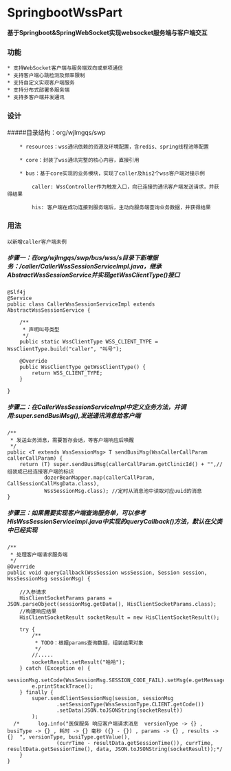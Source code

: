# SpringbootWssPart
**基于Springboot&amp;SpringWebSocket实现websocket服务端与客户端交互**

### 功能

    * 支持WebSocket客户端与服务端双向或单项通信
    * 支持客户端心跳检测及频率限制
    * 支持自定义实现客户端服务
    * 支持分布式部署多服务端
    * 支持多客户端并发通讯

### 设计
    
#####目录结构：org/wjlmgqs/swp
    
        * resources：wss通讯依赖的资源及环境配置，含redis、spring线程池等配置
        
        * core：封装了wss通讯完整的核心内容，直接引用
        
        * bus：基于core实现的业务模块，实现了caller及his2个wss客户端对接示例
            
            caller: WssController作为触发入口，向已连接的通讯客户端发送请求，并获得结果
            
            his: 客户端在成功连接到服务端后，主动向服务端查询业务数据，并获得结果
     
### 用法 

    以新增caller客户端未例    
    
#####  步骤一：在org/wjlmgqs/swp/bus/wss/s目录下新增服务：/caller/CallerWssSessionServiceImpl.java，继承AbstractWssSessionService并实现getWssClientType()接口

    @Slf4j
    @Service
    public class CallerWssSessionServiceImpl extends AbstractWssSessionService {
    
        /**
         * 声明叫号类型
         */
        public static WssClientType WSS_CLIENT_TYPE = WssClientType.build("caller", "叫号");
    
        @Override
        public WssClientType getWssClientType() {
            return WSS_CLIENT_TYPE;
        }
     
    }

#####  步骤二：在CallerWssSessionServiceImpl中定义业务方法，并调用:super.sendBusiMsg(),发送通讯消息给客户端


    /**
     * 发送业务消息，需要暂存会话，等客户端响应后唤醒
     */
    public <T extends WssSessionMsg> T sendBusiMsg(WssCallerCallParam callerCallParam) {
        return (T) super.sendBusiMsg(callerCallParam.getClinicId() + "",//组装成已经连接客户端的标识
                dozerBeanMapper.map(callerCallParam, CallSessionCallMsgData.class),
                WssSessionMsg.class); //定时从消息池中读取对应uuid的消息
    }

#####  步骤三：如果需要实现客户端查询服务单，可以参考HisWssSessionServiceImpl.java中实现的queryCallback()方法，默认在父类中已经实现


    /**
     * 处理客户端请求服务端
     */
    @Override
    public void queryCallback(WssSession wssSession, Session session, WssSessionMsg sessionMsg) {

        //入参请求
        HisClientSocketParams params = JSON.parseObject(sessionMsg.getData(), HisClientSocketParams.class);
        //构建响应结果
        HisClientSocketResult socketResult = new HisClientSocketResult();

        try {
            /**
             * TODO：根据params查询数据，组装结果对象
             */
            //.....
            socketResult.setResult("哈哈");
        } catch (Exception e) {
            sessionMsg.setCode(WssSessionMsg.SESSION_CODE_FAIL).setMsg(e.getMessage());
            e.printStackTrace();
        } finally {
            super.sendClientSessionMsg(session, sessionMsg
                    .setSessionType(WssSessionType.CLIENT.getCode())
                    .setData(JSON.toJSONString(socketResult))
            );
      /*      log.info("医保服务 响应客户端请求消息  versionType -> {} , busiType -> {} , 耗时 -> {} 毫秒 ({} - {}) , params -> {} , results -> {}  ", versionType, busiType.getValue(),
                    (currTime - resultData.getSessionTime()), currTime, resultData.getSessionTime(), data, JSON.toJSONString(socketResult));*/
        }
    }



    
             
        